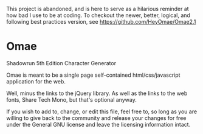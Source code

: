 This project is abandoned, and is here to serve as a hilarious reminder at how bad I use to be at coding.
To checkout the newer, better, logical, and following best practices version, see https://github.com/HeyOmae/Omae2.1

Omae
====

Shadowrun 5th Edition Character Generator

Omae is meant to be a single page self-contained html/css/javascript application for the web. 

Well, minus the links to the jQuery library. As well as the links to the web fonts, Share Tech Mono, but that's optional anyway.

If you wish to add to, change, or edit this file, feel free to, so long as you are willing to give back to the community and release your changes for free under the General GNU license and leave the licensing information intact.
